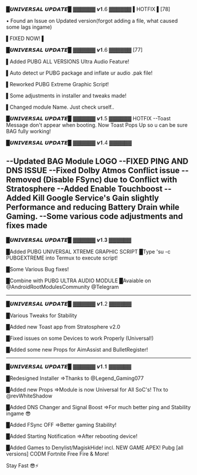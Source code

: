 █𝙐𝙉𝙄𝙑𝙀𝙍𝙎𝘼𝙇 𝙐𝙋𝘿𝘼𝙏𝙀█
▓▓▓▓▓▓ 𝙫𝟏.6 ▓▓▓▓▓▓
▌HOTFIX ▌[78]

• Found an Issue on Updated version(forgot adding a file, what caused some lags ingame)

▌FIXED NOW! ▌

█𝙐𝙉𝙄𝙑𝙀𝙍𝙎𝘼𝙇 𝙐𝙋𝘿𝘼𝙏𝙀█
▓▓▓▓▓▓ 𝙫𝟏.6 ▓▓▓▓▓▓ [77]

▌Added PUBG ALL VERSIONS Ultra Audio Feature!

▌Auto detect ur PUBG package and inflate ur audio .pak file!

▌Reworked PUBG Extreme Graphic Script!

▌Some adjustments in installer and tweaks made!

▌Changed module Name. Just check urself..



█𝙐𝙉𝙄𝙑𝙀𝙍𝙎𝘼𝙇 𝙐𝙋𝘿𝘼𝙏𝙀█
▓▓▓▓▓▓ 𝙫𝟏.5 ▓▓▓▓▓▓
HOTFIX
--Toast Message don't appear when booting.
Now Toast Pops Up so u can be sure BAG fully working!

█𝙐𝙉𝙄𝙑𝙀𝙍𝙎𝘼𝙇 𝙐𝙋𝘿𝘼𝙏𝙀█
▓▓▓▓▓▓ 𝙫𝟏.4 ▓▓▓▓▓▓

--Updated BAG Module LOGO 
--FIXED PING AND DNS ISSUE 
--Fixed Dolby Atmos Conflict issue
--Removed (Disable FSync) due to Conflict with Stratosphere
--Added Enable Touchboost
--Added Kill Google Service's 
Gain slightly Performance and reducing Battery Drain while Gaming.
--Some various code adjustments and fixes made
-------------------------

█𝙐𝙉𝙄𝙑𝙀𝙍𝙎𝘼𝙇 𝙐𝙋𝘿𝘼𝙏𝙀█
▓▓▓▓▓▓ 𝙫𝟏.𝟑 ▓▓▓▓▓▓

█Added PUBG UNIVERSAL XTREME GRAPHIC SCRIPT
█Type 'su -c PUBGEXTREME into Termux to execute script!

█Some Various Bug fixes!

█Combine with PUBG ULTRA AUDIO MODULE
█Avaiable on @AndroidRootModulesCommunity @Telegram

-------------------------

█𝙐𝙉𝙄𝙑𝙀𝙍𝙎𝘼𝙇 𝙐𝙋𝘿𝘼𝙏𝙀█
▓▓▓▓▓▓ 𝙫𝟏.2 ▓▓▓▓▓▓

█Various Tweaks for Stability

█Added new Toast app from Stratosphere v2.0

█Fixed issues on some Devices to work Properly (Universal!)

█Added some new Props for AimAssist and BulletRegister!

-------------------------


█𝙐𝙉𝙄𝙑𝙀𝙍𝙎𝘼𝙇 𝙐𝙋𝘿𝘼𝙏𝙀█
▓▓▓▓▓▓ 𝙫𝟏.𝟏 ▓▓▓▓▓▓


█Redesigned Installer
⇒Thanks to @Legend_Gaming077

█Added new Props 
⇒Module is now Universal for All SoC's!
Thx to @revWhiteShadow

█Added DNS Changer and Signal Boost
⇒For much better ping and Stability ingame 😎

█Added FSync OFF
⇒Better gaming Stability!

█Added Starting Notification
⇒After rebooting device!

█Added Games to Denylist/MagiskHide!
incl. 
NEW GAME APEX!
Pubg [all versions]
CODM
Fortnite
Free Fire 
& More!

Stay Fast 😎⚡️
